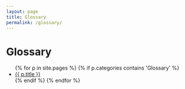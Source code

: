 ```yaml
---
layout: page
title: Glossary
permalink: /glossary/
---
```


# Glossary

<ul>
{% for p in site.pages %}
   {% if p.categories contains 'Glossary' %}
      <li><a href="{{ p.url }}">{{ p.title }}</a></li>
   {% endif %}
{% endfor %}
</ul>
